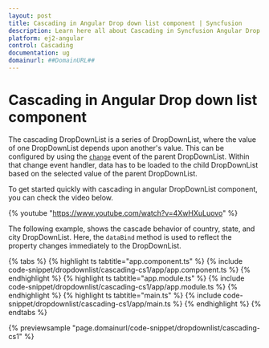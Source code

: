 ```yaml
---
layout: post
title: Cascading in Angular Drop down list component | Syncfusion
description: Learn here all about Cascading in Syncfusion Angular Drop down list component of Syncfusion Essential JS 2 and more.
platform: ej2-angular
control: Cascading 
documentation: ug
domainurl: ##DomainURL##
---
```


# Cascading in Angular Drop down list component

The cascading DropDownList is a series of DropDownList, where the value of one DropDownList depends upon  another's value. This can be configured by using the [`change`](https://ej2.syncfusion.com/angular/documentation/api/drop-down-list#change) event of the parent DropDownList.
Within that change event handler, data has to be loaded to the child DropDownList based on the selected value of the parent DropDownList.

To get started quickly with cascading in angular DropDownList component, you can check the video below.

{% youtube "https://www.youtube.com/watch?v=4XwHXuLuovo" %}

The following example, shows the cascade behavior of country, state, and city
DropDownList. Here, the `dataBind` method is used to reflect the property changes immediately to the DropDownList.

{% tabs %}
{% highlight ts tabtitle="app.component.ts" %}
{% include code-snippet/dropdownlist/cascading-cs1/app/app.component.ts %}
{% endhighlight %}
{% highlight ts tabtitle="app.module.ts" %}
{% include code-snippet/dropdownlist/cascading-cs1/app/app.module.ts %}
{% endhighlight %}
{% highlight ts tabtitle="main.ts" %}
{% include code-snippet/dropdownlist/cascading-cs1/app/main.ts %}
{% endhighlight %}
{% endtabs %}
  
{% previewsample "page.domainurl/code-snippet/dropdownlist/cascading-cs1" %}